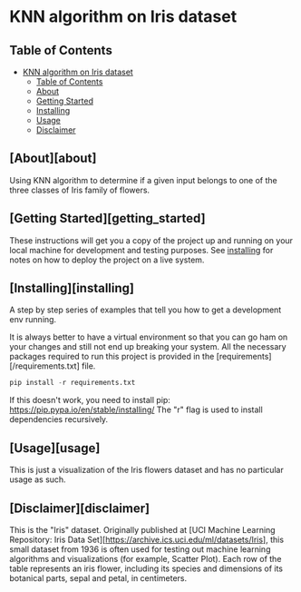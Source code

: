 # KNN algorithm on Iris dataset

## Table of Contents

- [KNN algorithm on Iris dataset](#knn-algorithm-on-iris-dataset)
  - [Table of Contents](#table-of-contents)
  - [About](#about)
  - [Getting Started](#getting-started)
  - [Installing](#installing)
  - [Usage](#usage)
  - [Disclaimer](#disclaimer)

## [About][about]

Using KNN algorithm to determine if a given input belongs to one of the three classes of Iris family of flowers.

## [Getting Started][getting_started]

These instructions will get you a copy of the project up and running on your local machine for development and testing purposes. See [installing](#installing) for notes on how to deploy the project on a live system.

## [Installing][installing]

A step by step series of examples that tell you how to get a development env running.

It is always better to have a virtual environment so that you can go ham on your changes and still not end up breaking your system. All the necessary packages required to run this project is provided in the [requirements][/requirements.txt] file.

```python
pip install -r requirements.txt
```

If this doesn't work, you need to install pip: <https://pip.pypa.io/en/stable/installing/>
The "r" flag is used to install dependencies recursively.

## [Usage][usage]

This is just a visualization of the Iris flowers dataset and has no particular usage as such.

## [Disclaimer][disclaimer]

This is the "Iris" dataset. Originally published at [UCI Machine Learning Repository: Iris Data Set][https://archive.ics.uci.edu/ml/datasets/Iris], this small dataset from 1936 is often used for testing out machine learning algorithms and visualizations (for example, Scatter Plot). Each row of the table represents an iris flower, including its species and dimensions of its botanical parts, sepal and petal, in centimeters.
